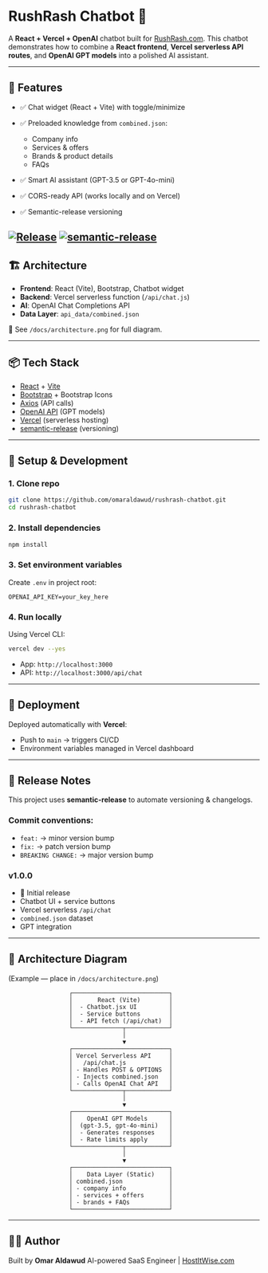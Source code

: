 # RushRash Chatbot 🤖

A **React + Vercel + OpenAI** chatbot built for [RushRash.com](https://rushrash.com).
This chatbot demonstrates how to combine a **React frontend**, **Vercel serverless API routes**, and **OpenAI GPT models** into a polished AI assistant.

---

## 🚀 Features

* ✅ Chat widget (React + Vite) with toggle/minimize
* ✅ Preloaded knowledge from `combined.json`:

  * Company info
  * Services & offers
  * Brands & product details
  * FAQs
* ✅ Smart AI assistant (GPT-3.5 or GPT-4o-mini)
* ✅ CORS-ready API (works locally and on Vercel)
* ✅ Semantic-release versioning

[![Release](https://github.com/omaraldawud/rushrash-chatbot/actions/workflows/release.yml/badge.svg)](https://github.com/omaraldawud/rushrash-chatbot/actions/workflows/release.yml)
[![semantic-release](https://img.shields.io/badge/semantic--release-automated-brightgreen)](https://semantic-release.gitbook.io/semantic-release/)
---

## 🏗 Architecture

* **Frontend**: React (Vite), Bootstrap, Chatbot widget
* **Backend**: Vercel serverless function (`/api/chat.js`)
* **AI**: OpenAI Chat Completions API
* **Data Layer**: `api_data/combined.json`

📌 See `/docs/architecture.png` for full diagram.

---

## 📦 Tech Stack

* [React](https://react.dev/) + [Vite](https://vitejs.dev/)
* [Bootstrap](https://getbootstrap.com/) + Bootstrap Icons
* [Axios](https://axios-http.com/) (API calls)
* [OpenAI API](https://platform.openai.com/docs/) (GPT models)
* [Vercel](https://vercel.com/) (serverless hosting)
* [semantic-release](https://semantic-release.gitbook.io/) (versioning)

---

## 🔧 Setup & Development

### 1. Clone repo

```bash
git clone https://github.com/omaraldawud/rushrash-chatbot.git
cd rushrash-chatbot
```

### 2. Install dependencies

```bash
npm install
```

### 3. Set environment variables

Create `.env` in project root:

```
OPENAI_API_KEY=your_key_here
```

### 4. Run locally

Using Vercel CLI:

```bash
vercel dev --yes
```

* App: `http://localhost:3000`
* API: `http://localhost:3000/api/chat`

---

## 🚀 Deployment

Deployed automatically with **Vercel**:

* Push to `main` → triggers CI/CD
* Environment variables managed in Vercel dashboard

---

## 🧾 Release Notes

This project uses **semantic-release** to automate versioning & changelogs.

### Commit conventions:

* `feat:` → minor version bump
* `fix:` → patch version bump
* `BREAKING CHANGE:` → major version bump

### v1.0.0

* 🎉 Initial release
* Chatbot UI + service buttons
* Vercel serverless `/api/chat`
* `combined.json` dataset
* GPT integration

---

## 📐 Architecture Diagram

(Example — place in `/docs/architecture.png`)

```
                 ┌───────────────────────────┐
                 │       React (Vite)        │
                 │  - Chatbot.jsx UI         │
                 │  - Service buttons        │
                 │  - API fetch (/api/chat)  │
                 └──────────────┬────────────┘
                                │
                                ▼
                 ┌───────────────────────────┐
                 │ Vercel Serverless API     │
                 │   /api/chat.js            │
                 │ - Handles POST & OPTIONS  │
                 │ - Injects combined.json   │
                 │ - Calls OpenAI Chat API   │
                 └──────────────┬────────────┘
                                │
                                ▼
                 ┌───────────────────────────┐
                 │    OpenAI GPT Models      │
                 │  (gpt-3.5, gpt-4o-mini)   │
                 │  - Generates responses    │
                 │  - Rate limits apply      │
                 └──────────────┬────────────┘
                                │
                                ▼
                 ┌───────────────────────────┐
                 │    Data Layer (Static)    │
                 │ combined.json             │
                 │ - company info            │
                 │ - services + offers       │
                 │ - brands + FAQs           │
                 └───────────────────────────┘
```

---

## 👨‍💻 Author

Built by **Omar Aldawud**
AI-powered SaaS Engineer | [HostItWise.com](https://hostitwise.com)
